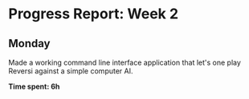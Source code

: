 Progress Report: Week 2
=======================

## Monday

Made a working command line interface application that let's one play Reversi against a simple computer AI.

**Time spent: 6h**
